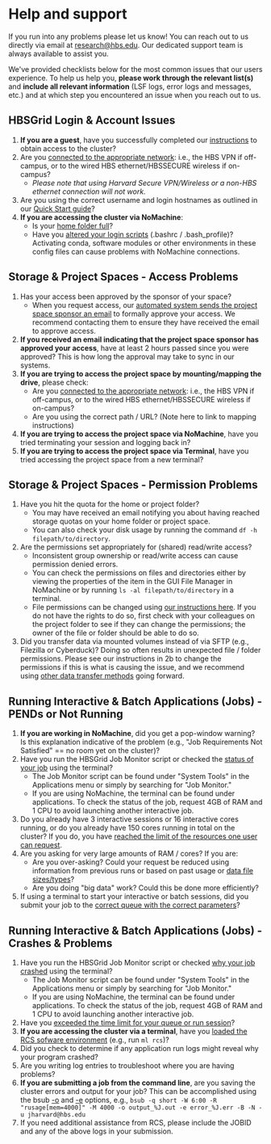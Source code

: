 # Help and support

If you run into any problems please let us know! You can reach out to us directly via email at 
[research@hbs.edu](mailto:research@hbs.edu).
Our dedicated support team is always available to assist you.

We've provided checklists below for the most common issues that our users experience. 
To help us help you, **please work through the relevant list(s)** and **include all relevant information** (LSF logs, error logs and messages, etc.) and at which step you encountered an issue when you reach out to us.

## HBSGrid Login & Account Issues

1.  **If you are a guest**, have you successfully completed our [instructions](https://secure.hbs.edu/accountManagement/guest/research/new-member-instructions) to obtain access to the cluster?
2.  Are you [connected to the appropriate network](https://hbs-rcs.github.io/hbsgrid-docs/trouble/#network-and-vpn): i.e., the HBS VPN if off-campus, or to the wired HBS ethernet/HBSSECURE wireless if on-campus? 
    - *Please note that using Harvard Secure VPN/Wireless or a non-HBS ethernet connection will not work.*
3.  Are you using the correct username and login hostnames as outlined in our [Quick Start guide](https://hbs-rcs.github.io/hbsgrid-docs/#quick-start)?
4.  **If you are accessing the cluster via NoMachine**:
    - Is your [home folder full](https://hbs-rcs.github.io/hbsgrid-docs/trouble/#disk-quota)?
    - Have you [altered your login scripts](https://hbs-rcs.github.io/hbsgrid-docs/trouble/#shell-misconfiguration) (.bashrc / .bash_profile)? Activating conda, software modules or other environments in these config files can cause problems with NoMachine connections.

## Storage & Project Spaces - Access Problems

1.  Has your access been approved by the sponsor of your space? 
    - When you request access, our [automated system sends the project space sponsor an email](https://hbs-rcs.github.io/hbsgrid-docs/accountmanagement/#project-space-access) to formally approve your access. We recommend contacting them to ensure they have received the email to approve access.
2.  **If you received an email indicating that the project space sponsor has approved your access**, have at least 2 hours passed since you were approved? This is how long the approval may take to sync in our systems.
3.  **If you are trying to access the project space by mounting/mapping the drive**, please check:
    - Are you [connected to the appropriate network](https://hbs-rcs.github.io/hbsgrid-docs/trouble/#network-and-vpn): i.e., the HBS VPN if off-campus, or to the wired HBS ethernet/HBSSECURE wireless if on-campus? 
    - Are you using the correct path / URL? (Note here to link to mapping instructions)
4.  **If you are trying to access the project space via NoMachine**, have you tried terminating your session and logging back in?
5.  **If you are trying to access the project space via Terminal**, have you tried accessing the project space from a new terminal?

## Storage & Project Spaces - Permission Problems
1.  Have you hit the quota for the home or project folder? 
    - You may have received an email notifying you about having reached storage quotas on your home folder or project space.
    - You can also check your disk usage by running the command `df -h filepath/to/directory`.
2.  Are the permissions set appropriately for (shared) read/write access? 
    - Inconsistent group ownership or read/write access can cause permission denied errors.
    - You can check the permissions on files and directories either by viewing the properties of the item in the GUI File Manager in NoMachine or by running `ls -al filepath/to/directory` in a terminal. 
    - File permissions can be changed using [our instructions here](https://hbs-rcs.github.io/hbsgrid-docs/worksafe/#file-ownership-and-permissions). If you do not have the rights to do so, first check with your colleagues on the project folder to see if they can change the permissions; the owner of the file or folder should be able to do so.
3.  Did you transfer data via mounted volumes instead of via SFTP (e.g., Filezilla or Cyberduck)? Doing so often results in unexpected file / folder permissions. Please see our instructions in 2b to change the permissions if this is what is causing the issue, and we recommend using [other data transfer methods](https://hbs-rcs.github.io/hbsgrid-docs/syncfiles/#transfer-data-fromto-local-storage) going forward.


## Running Interactive & Batch Applications (Jobs) - PENDs or Not Running

1.  **If you are working in NoMachine**, did you get a pop-window warning? Is this explanation indicative of the problem (e.g., "Job Requirements Not Satisfied" == no room yet on the cluster)?
2.  Have you run the HBSGrid Job Monitor script or checked the [status of your job](https://hbs-rcs.github.io/hbsgrid-docs/trouble/#troubleshooting-jobs-and-resources) using the terminal?
    -  The Job Monitor script can be found under "System Tools" in the Applications menu or simply by searching for "Job Monitor."
    -  If you are using NoMachine, the terminal can be found under applications. To check the status of the job, request 4GB of RAM and 1 CPU to avoid launching another interactive job.
3.  Do you already have 3 interactive sessions or 16 interactive cores running, or do you already have 150 cores running in total on the cluster? If you do, you have [reached the limit of the resources one user can request](https://hbs-rcs.github.io/hbsgrid-docs/menulaunch/#system-resources-limits).
4.  Are you asking for very large amounts of RAM / cores? If you are:
    - Are you over-asking? Could your request be reduced using information from previous runs or based on past usage or [data file sizes/types](https://hbs-rcs.github.io/hbsgrid-docs/menulaunch/#resource-recommendations)?
    - Are you doing "big data" work? Could this be done more efficiently?
5.  If using a terminal to start your interactive or batch sessions, did you submit your job to the [correct queue with the correct parameters](https://hbs-rcs.github.io/hbsgrid-docs/commandline/)?

## Running Interactive & Batch Applications (Jobs) - Crashes & Problems

1.  Have you run the HBSGrid Job Monitor script or checked [why your job crashed](https://hbs-rcs.github.io/hbsgrid-docs/trouble/#troubleshooting-jobs-and-resources) using the terminal? 
    -  The Job Monitor script can be found under "System Tools" in the Applications menu or simply by searching for "Job Monitor."
    -  If you are using NoMachine, the terminal can be found under applications. To check the status of the job, request 4GB of RAM and 1 CPU to avoid launching another interactive job.
2.  Have you [exceeded the time limit for your queue or run session](https://hbs-rcs.github.io/hbsgrid-docs/commandline/#job-queues-limits)?
3.  **If you are accessing the cluster via a terminal**, have you [loaded the RCS sofware environment](https://hbs-rcs.github.io/hbsgrid-docs/environments/#select-terminal-environment) (e.g., run `ml rcs`)?
4.  Did you check to determine if any application run logs might reveal why your program crashed?
5.  Are you writing log entries to troubleshoot where you are having problems?
6.  **If you are submitting a job from the command line**, are you saving the cluster errors and output for your job? This can be accomplished using the bsub [-o](https://www.ibm.com/docs/en/spectrum-lsf/10.1.0?topic=o-o) and [-e](https://www.ibm.com/docs/en/spectrum-lsf/10.1.0?topic=o-e) options, e.g., `bsub -q short -W 6:00 -R "rusage[mem=4000]" -M 4000 -o output_%J.out -e error_%J.err -B -N -u jharvard@hbs.edu`
7.  If you need additional assistance from RCS, please include the JOBID and any of the above logs in your submission. 

